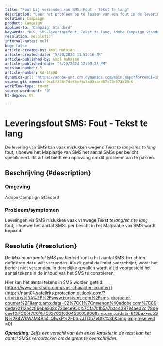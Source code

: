 ```yaml
---
title: "Fout bij verzenden van SMS: Fout - Tekst te lang"
description: "Leer het probleem op te lossen van een fout in de levering van SMS in de Adobe Campaign Standard."
solution: Campaign
product: Campaign
applies-to: "Campaign Standard"
keywords: "KCS, SMS-leveringsfout, Tekst te lang, Adobe Campaign Standard, ACS, fout"
resolution: Resolution
internal-notes: null
bug: false
article-created-by: Amol Mahajan
article-created-date: "5/20/2024 11:52:16 AM"
article-published-by: Amol Mahajan
article-published-date: "5/20/2024 12:09:28 PM"
version-number: 5
article-number: KA-14890
dynamics-url: "https://adobe-ent.crm.dynamics.com/main.aspx?forceUCI=1&pagetype=entityrecord&etn=knowledgearticle&id=4f165063-9f16-ef11-9f89-002248092444"
source-git-commit: 0ec5f388f7dc43cf4a5a33caed87c73e373b83c6
workflow-type: tm+mt
source-wordcount: '0'
ht-degree: 0%

---
```


# Leveringsfout SMS: Fout - Tekst te lang


De levering van SMS kan vaak mislukken wegens *Tekst te lang/sms te lang* fout, alhoewel het Malplaatje van SMS het aantal SMSs per bericht specificeert. Dit artikel biedt een oplossing om dit probleem aan te pakken.

## Beschrijving {#description}


### Omgeving

Adobe Campaign Standard



### Probleem/symptomen

Leveringen via SMS mislukken vaak vanwege *Tekst te lang/sms te lang* fout, alhoewel het aantal SMSs per bericht in het Malplaatje van SMS wordt bepaald.


## Resolutie {#resolution}


De *Maximum aantal SMS per bericht* kunt u het aantal SMS-berichten definiëren dat u wilt verzenden. Als dit getal de limiet overschrijdt, wordt het bericht niet verzonden. In dergelijke gevallen wordt altijd voorgesteld het aantal tekens in de inhoud van het SMS te controleren.

Hier kan het aantal tekens in SMS worden geteld: [https://www.burstsms.com/sms-character-counter/](https://nam04.safelinks.protection.outlook.com/?url=https%3A%2F%2Fwww.burstsms.com%2Fsms-character-counter%2F&amp;amp;data=02%7C01%7Cnmenon%40adobe.com%7C80deda92112a4286ebe808d730ece95c%7Cfa7b1b5a7b34438794aed2c178decee1%7C0%7C0%7C637031666453005966&amp;amp;sdata=8f3baxxeo5SN%2B4WkWAM4Ba4LQIwxP%2FbtuZJTDb7VGtk%3D&amp;amp;reserved=0)



<b>*Opmerking:</b> Zelfs een verschil van één enkel karakter in de tekst kan het aantal SMSs veroorzaken om de grens te overschrijden.*
